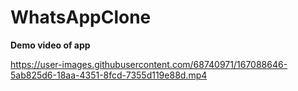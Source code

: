 # WhatsAppClone

**Demo video of app**

https://user-images.githubusercontent.com/68740971/167088646-5ab825d6-18aa-4351-8fcd-7355d119e88d.mp4


